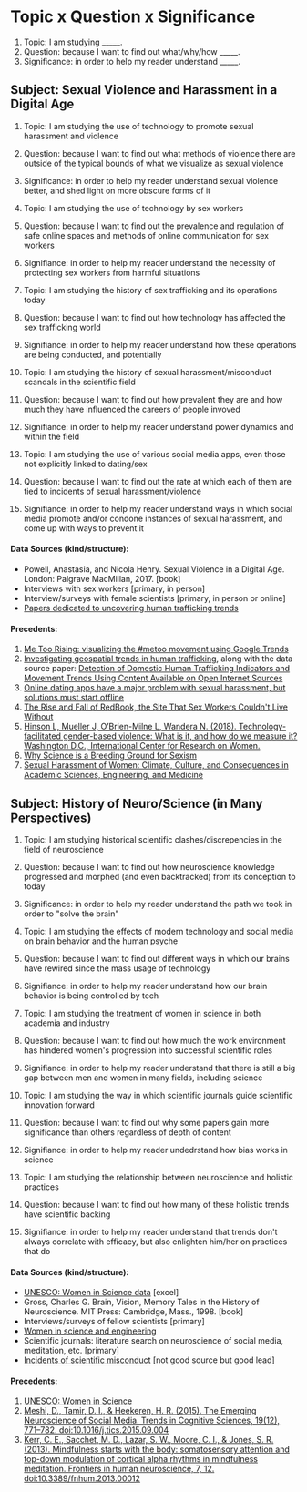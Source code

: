 # Topic x Question x Significance

1. Topic: I am studying _____.
2. Question: because I want to find out what/why/how _____.
3. Significance: in order to help my reader understand _____.

## Subject: Sexual Violence and Harassment in a Digital Age

1. Topic: I am studying the use of technology to promote sexual harassment and violence
2. Question: because I want to find out what methods of violence there are outside of the typical bounds of what we visualize as sexual violence
3. Significance: in order to help my reader understand sexual violence better, and shed light on more obscure forms of it

1. Topic: I am studying the use of technology by sex workers
2. Question: because I want to find out the prevalence and regulation of safe online spaces and methods of online communication for sex workers 
3. Signifiance: in order to help my reader understand the necessity of protecting sex workers from harmful situations

1. Topic: I am studying the history of sex trafficking and its operations today 
2. Question: because I want to find out how technology has affected the sex trafficking world
3. Signifiance: in order to help my reader understand how these operations are being conducted, and potentially  

1. Topic: I am studying the history of sexual harassment/misconduct scandals in the scientific field
2. Question: because I want to find out how prevalent they are and how much they have influenced the careers of people invoved
3. Signifiance: in order to help my reader understand power dynamics and within the field

1. Topic: I am studying the use of various social media apps, even those not explicitly linked to dating/sex
2. Question: because I want to find out the rate at which each of them are tied to incidents of sexual harassment/violence
3. Signifiance: in order to help my reader understand ways in which social media promote and/or condone instances of sexual harassment, and come up with ways to prevent it

#### Data Sources (kind/structure):
- Powell, Anastasia, and Nicola Henry. Sexual Violence in a Digital Age. London: Palgrave MacMillan, 2017. [book]
- Interviews with sex workers [primary, in person]
- Interview/surveys with female scientists [primary, in person or online]
- [Papers dedicated to uncovering human trafficking trends](http://sci-hub.se/10.1080/23322705.2015.1015342)

#### Precedents:

1. [Me Too Rising: visualizing the #metoo movement using Google Trends](https://metoorising.withgoogle.com/)
2. [Investigating geospatial trends in human trafficking](https://cambridge-intelligence.com/investigating-human-trafficking/), along with the data source paper: [Detection of Domestic Human Trafficking Indicators and Movement Trends
Using Content Available on Open Internet Sources](http://lilt.ics.hawaii.edu/papers/2014/Ibanez-Suthers-HICSS-2014.pdf)
3. [Online dating apps have a major problem with sexual harassment, but solutions must start offline](https://this.org/2018/09/27/online-dating-apps-have-a-major-problem-with-sexual-harassment-but-solutions-must-start-offline/)
4. [The Rise and Fall of RedBook, the Site That Sex Workers Couldn't Live Without](https://www.wired.com/2015/02/redbook/)
5. [Hinson L, Mueller J, O’Brien-Milne L, Wandera N. (2018). Technology-facilitated gender-based violence: What
is it, and how do we measure it? Washington D.C., International Center for Research on Women.](http://www.svri.org/sites/default/files/attachments/2018-07-24/ICRW_TFGBVMarketing_Brief_v8-Web.pdf)
6. [Why Science is a Breeding Ground for Sexism](https://www.theguardian.com/science/2018/jul/07/why-science-is-breeding-ground-for-sexism)
7. [Sexual Harassment of Women: Climate, Culture, and Consequences in Academic Sciences, Engineering, and Medicine](https://www.nap.edu/download/24994#)


## Subject: History of Neuro/Science (in Many Perspectives)

1. Topic: I am studying historical scientific clashes/discrepencies in the field of neuroscience
2. Question: because I want to find out how neuroscience knowledge progressed and morphed (and even backtracked) from its conception to today
3. Significance: in order to help my reader understand the path we took in order to "solve the brain"

1. Topic: I am studying the effects of modern technology and social media on brain behavior and the human psyche
2. Question: because I want to find out different ways in which our brains have rewired since the mass usage of technology
3. Signifiance: in order to help my reader understand how our brain behavior is being controlled by tech

1. Topic: I am studying the treatment of women in science in both academia and industry
2. Question: because I want to find out how much the work environment has hindered women's progression into successful scientific roles
3. Signifiance: in order to help my reader understand that there is still a big gap between men and women in many fields, including science

1. Topic: I am studying the way in which scientific journals guide scientific innovation forward
2. Question: because I want to find out why some papers gain more significance than others regardless of depth of content
3. Signifiance: in order to help my reader undedrstand how bias works in science

1. Topic: I am studying the relationship between neuroscience and holistic practices
2. Question: because I want to find out how many of these holistic trends have scientific backing
3. Signifiance: in order to help my reader understand that trends don't always correlate with efficacy, but also enlighten him/her on practices that do

#### Data Sources (kind/structure):
- [UNESCO: Women in Science data](http://data.uis.unesco.org/index.aspx?queryid=118&export) [excel]
- Gross, Charles G. Brain, Vision, Memory Tales in the History of Neuroscience. MIT Press: Cambridge, Mass., 1998. [book]
- Interviews/surveys of fellow scientists [primary]
- [Women in science and engineering](http://sites.nationalacademies.org/pga/cwsem/PGA_049131)
- Scientific journals: literature search on neuroscience of social media, meditation, etc. [primary]
- [Incidents of scientific misconduct](https://en.wikipedia.org/wiki/List_of_scientific_misconduct_incidents) [not good source but good lead]

#### Precedents:

1. [UNESCO: Women in Science](http://uis.unesco.org/apps/visualisations/women-in-science/)
2. [Meshi, D., Tamir, D. I., & Heekeren, H. R. (2015). The Emerging Neuroscience of Social Media. Trends in Cognitive Sciences, 19(12), 771–782. doi:10.1016/j.tics.2015.09.004](http://sci-hub.se/10.1016/j.tics.2015.09.004)
3. [Kerr, C. E., Sacchet, M. D., Lazar, S. W., Moore, C. I., & Jones, S. R. (2013). Mindfulness starts with the body: somatosensory attention and top-down modulation of cortical alpha rhythms in mindfulness meditation. Frontiers in human neuroscience, 7, 12. doi:10.3389/fnhum.2013.00012](https://www.ncbi.nlm.nih.gov/pmc/articles/PMC3570934/)
